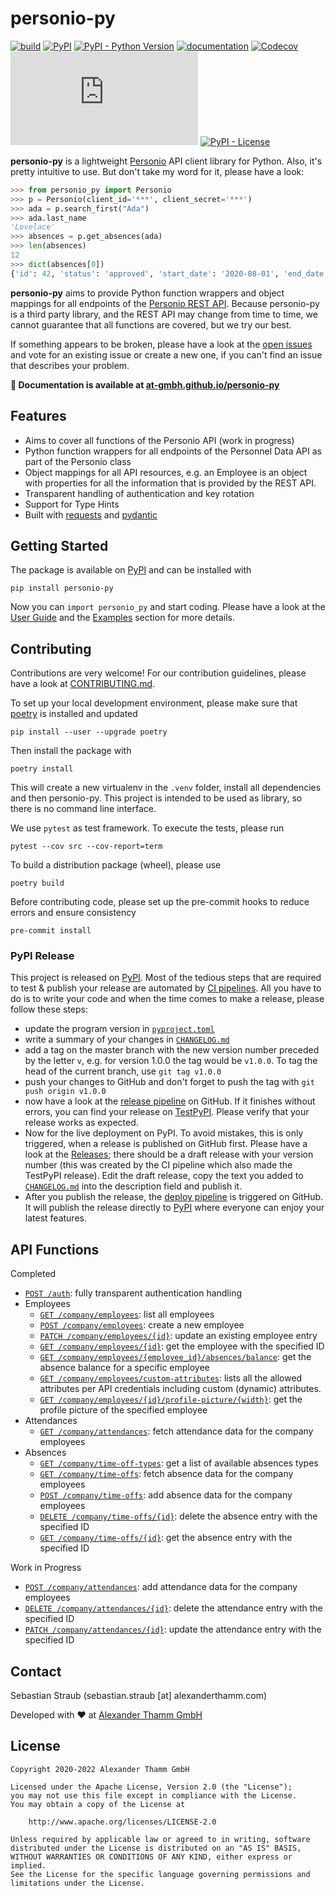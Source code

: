 # personio-py

[![build](https://img.shields.io/github/workflow/status/at-gmbh/personio-py/build)](https://github.com/at-gmbh/personio-py/actions/workflows/build.yml)
[![PyPI](https://img.shields.io/pypi/v/personio-py)](https://pypi.org/project/personio-py/)
[![PyPI - Python Version](https://img.shields.io/pypi/pyversions/personio-py)](https://pypi.org/project/personio-py/)
[![documentation](https://img.shields.io/badge/docs-latest-informational)](https://at-gmbh.github.io/personio-py/)
[![Codecov](https://img.shields.io/codecov/c/github/at-gmbh/personio-py)](https://codecov.io/gh/at-gmbh/personio-py)
[![#personio-py:matrix.org](https://img.shields.io/matrix/personio-py:matrix.org)](https://matrix.to/#/#personio-py:matrix.org)
[![PyPI - License](https://img.shields.io/pypi/l/personio-py)](https://github.com/at-gmbh/personio-py/blob/master/LICENSE)

**personio-py** is a lightweight [Personio](https://www.personio.de/) API client library for Python. Also, it's pretty intuitive to use. But don't take my word for it, please have a look:

```python
>>> from personio_py import Personio
>>> p = Personio(client_id='***', client_secret='***')
>>> ada = p.search_first("Ada")
>>> ada.last_name
'Lovelace'
>>> absences = p.get_absences(ada)
>>> len(absences)
12
>>> dict(absences[0])
{'id': 42, 'status': 'approved', 'start_date': '2020-08-01', 'end_date': '2020-08-16', ...}
```

**personio-py** aims to provide Python function wrappers and object mappings for all endpoints of the [Personio REST API](https://developer.personio.de/reference). Because personio-py is a third party library, and the REST API may change from time to time, we cannot guarantee that all functions are covered, but we try our best.

If something appears to be broken, please have a look at the [open issues](https://github.com/at-gmbh/personio-py/issues) and vote for an existing issue or create a new one, if you can't find an issue that describes your problem.

**📖 Documentation is available at [at-gmbh.github.io/personio-py](https://at-gmbh.github.io/personio-py/)**

## Features

* Aims to cover all functions of the Personio API (work in progress)
* Python function wrappers for all endpoints of the Personnel Data API as part of the Personio class
* Object mappings for all API resources, e.g. an Employee is an object with properties for all the information that is provided by the REST API.
* Transparent handling of authentication and key rotation
* Support for Type Hints
* Built with [requests](https://pypi.org/project/requests/) and [pydantic](https://pydantic-docs.helpmanual.io/)

## Getting Started

The package is available on [PyPI](https://pypi.org/project/personio-py/) and can be installed with

    pip install personio-py

Now you can `import personio_py` and start coding. Please have a look at the [User Guide](https://at-gmbh.github.io/personio-py/guide.html) and the [Examples](https://at-gmbh.github.io/personio-py/examples.html) section for more details.

## Contributing

Contributions are very welcome! For our contribution guidelines, please have a look at [CONTRIBUTING.md](./CONTRIBUTING.md).

To set up your local development environment, please make sure that [poetry](https://python-poetry.org/) is installed and updated

    pip install --user --upgrade poetry

Then install the package with

    poetry install

This will create a new virtualenv in the `.venv` folder, install all dependencies and then personio-py. This project is intended to be used as library, so there is no command line interface.

We use `pytest` as test framework. To execute the tests, please run

    pytest --cov src --cov-report=term

To build a distribution package (wheel), please use

    poetry build

Before contributing code, please set up the pre-commit hooks to reduce errors and ensure consistency

    pre-commit install

### PyPI Release

This project is released on [PyPI](https://pypi.org/project/personio-py/). Most of the tedious steps that are required to test & publish your release are automated by [CI pipelines](https://github.com/at-gmbh/personio-py/actions). All you have to do is to write your code and when the time comes to make a release, please follow these steps:

* update the program version in [`pyproject.toml`](./pyproject.toml)
* write a summary of your changes in [`CHANGELOG.md`](./CHANGELOG.md)
* add a tag on the master branch with the new version number preceded by the letter `v`, e.g. for version 1.0.0 the tag would be `v1.0.0`. To tag the head of the current branch, use `git tag v1.0.0`
* push your changes to GitHub and don't forget to push the tag with `git push origin v1.0.0`
* now have a look at the [release pipeline](https://github.com/at-gmbh/personio-py/actions?query=workflow%3Arelease) on GitHub. If it finishes without errors, you can find your release on [TestPyPI](https://test.pypi.org/project/personio-py). Please verify that your release works as expected.
* Now for the live deployment on PyPI. To avoid mistakes, this is only triggered, when a release is published on GitHub first. Please have a look at the [Releases](https://github.com/at-gmbh/personio-py/releases); there should be a draft release with your version number (this was created by the CI pipeline which also made the TestPyPI release). Edit the draft release, copy the text you added to [`CHANGELOG.md`](./CHANGELOG.md) into the description field and publish it.
* After you publish the release, the [deploy pipeline](https://github.com/at-gmbh/personio-py/actions?query=workflow%3Adeploy) is triggered on GitHub. It will publish the release directly to [PyPI](https://pypi.org/project/personio-py/) where everyone can enjoy your latest features.

## API Functions

Completed

* [`POST /auth`](https://developer.personio.de/reference#auth): fully transparent authentication handling
* Employees
  - [`GET /company/employees`](https://developer.personio.de/reference#get_company-employees): list all employees
  - [`POST /company/employees`](https://developer.personio.de/reference#post_company-employees): create a new employee
  - [`PATCH /company/employees/{id}`](https://developer.personio.de/reference#patch_company-employees-employee-id): update an existing employee entry
  - [`GET /company/employees/{id}`](https://developer.personio.de/reference#get_company-employees-employee-id): get the employee with the specified ID
  - [`GET /company/employees/{employee_id}/absences/balance`](https://developer.personio.de/reference#get_company-employees-employee-id-absences-balance): get the absence balance for a specific employee
  - [`GET /company/employees/custom-attributes`](https://developer.personio.de/reference#get_company-employees-custom-attributes): lists all the allowed attributes per API credentials including custom (dynamic) attributes.
  - [`GET /company/employees/{id}/profile-picture/{width}`](https://developer.personio.de/reference#get_company-employees-employee-id-profile-picture-width): get the profile picture of the specified employee
* Attendances
  - [`GET /company/attendances`](https://developer.personio.de/reference#get_company-attendances): fetch attendance data for the company employees
* Absences
  - [`GET /company/time-off-types`](https://developer.personio.de/reference#get_company-time-off-types): get a list of available absences types
  - [`GET /company/time-offs`](https://developer.personio.de/reference#get_company-time-offs): fetch absence data for the company employees
  - [`POST /company/time-offs`](https://developer.personio.de/reference#post_company-time-offs): add absence data for the company employees
  - [`DELETE /company/time-offs/{id}`](https://developer.personio.de/reference#delete_company-time-offs-id): delete the absence entry with the specified ID
  - [`GET /company/time-offs/{id}`](https://developer.personio.de/reference#get_company-time-offs-id): get the absence entry with the specified ID

Work in Progress

* [`POST /company/attendances`](https://developer.personio.de/reference#post_company-attendances): add attendance data for the company employees
* [`DELETE /company/attendances/{id}`](https://developer.personio.de/reference#delete_company-attendances-id): delete the attendance entry with the specified ID
* [`PATCH /company/attendances/{id}`](https://developer.personio.de/reference#patch_company-attendances-id): update the attendance entry with the specified ID

## Contact

Sebastian Straub (sebastian.straub [at] alexanderthamm.com)

Developed with ❤ at [Alexander Thamm GmbH](https://www.alexanderthamm.com/)

## License

    Copyright 2020-2022 Alexander Thamm GmbH

    Licensed under the Apache License, Version 2.0 (the "License");
    you may not use this file except in compliance with the License.
    You may obtain a copy of the License at

        http://www.apache.org/licenses/LICENSE-2.0

    Unless required by applicable law or agreed to in writing, software
    distributed under the License is distributed on an "AS IS" BASIS,
    WITHOUT WARRANTIES OR CONDITIONS OF ANY KIND, either express or implied.
    See the License for the specific language governing permissions and
    limitations under the License.
